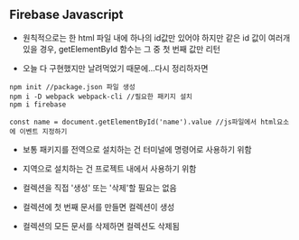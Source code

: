 Firebase Javascript
----------
* 원칙적으로는 한 html 파일 내에 하나의 id값만 있어야 하지만 같은 id 값이 여러개 있을 경우, getElementById 함수는 그 중 첫 번째 값만 리턴

* 오늘 다 구현했지만 날려먹었기 때문에...다시 정리하자면
```
npm init //package.json 파일 생성
npm i -D webpack webpack-cli //필요한 패키지 설치
npm i firebase

const name = document.getElementById('name').value //js파일에서 html요소에 이벤트 지정하기
```
* 보통 패키지를 전역으로 설치하는 건 터미널에 명령어로 사용하기 위함
* 지역으로 설치하는 건 프로젝트 내에서 사용하기 위함

* 컬렉션을 직접 '생성' 또는 '삭제'할 필요는 없음
* 컬렉션에 첫 번째 문서를 만들면 컬렉션이 생성
* 컬렉션의 모든 문서를 삭제하면 컬렉션도 삭제됨

